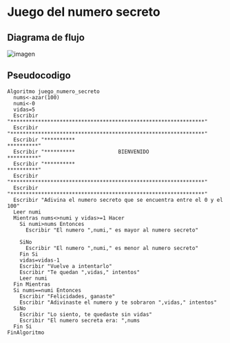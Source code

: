 # Juego del numero secreto

## Diagrama de flujo

![imagen](https://user-images.githubusercontent.com/111446113/188674583-b335aaae-53fe-4db5-9461-d506dd81ca40.png)

## Pseudocodigo

    Algoritmo juego_numero_secreto
      nums<-azar(100)
      numi<-0
      vidas=5
      Escribir "***************************************************************"
      Escribir "***************************************************************"
      Escribir "**********                        					**********"
      Escribir "**********              BIENVENIDO					**********"
      Escribir "**********                        					**********"
      Escribir "***************************************************************"
      Escribir "***************************************************************"
      Escribir "Adivina el numero secreto que se encuentra entre el 0 y el 100"
      Leer numi
      Mientras nums<>numi y vidas>=1 Hacer
        Si numi>nums Entonces
          Escribir "El numero ",numi," es mayor al numero secreto"

        SiNo
          Escribir "El numero ",numi," es menor al numero secreto"
        Fin Si
        vidas=vidas-1
        Escribir "Vuelve a intentarlo"
        Escribir "Te quedan ",vidas," intentos"
        Leer numi
      Fin Mientras
      Si nums==numi Entonces
        Escribir "Felicidades, ganaste"
        Escribir "Adivinaste el numero y te sobraron ",vidas," intentos"
      SiNo
        Escribir "Lo siento, te quedaste sin vidas"
        Escribir "El numero secreta era: ",nums
      Fin Si
    FinAlgoritmo
